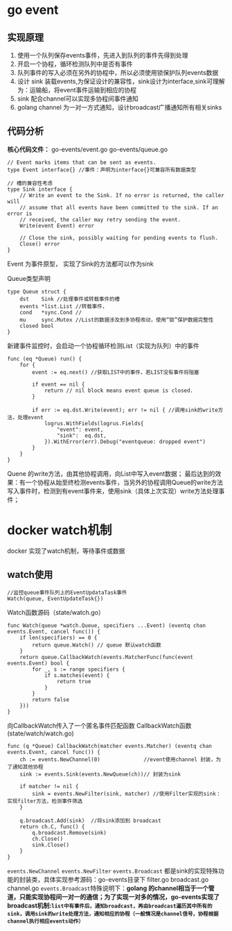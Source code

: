 # go event
## 实现原理
1. 使用一个队列保存events事件，先进入到队列的事件先得到处理
2. 开启一个协程，循环检测队列中是否有事件
3. 队列事件的写入必须在另外的协程中，所以必须使用锁保护队列events数据
4. 设计 sink 装载events,为保证设计的兼容性，sink设计为interface,sink可理解为：运输船，将event事件运输到相应的协程
5. sink 配合channel可以实现多协程间事件通知
6. golang channel 为一对一方式通知，设计broadcast广播通知所有相关sinks

## 代码分析
**核心代码文件：**
go-events/event.go
go-events/queue.go

```
// Event marks items that can be sent as events.
type Event interface{} //事件：声明为interface{}可兼容所有数据类型

// 槽的兼容性考虑
type Sink interface {
	// Write an event to the Sink. If no error is returned, the caller will
	// assume that all events have been committed to the sink. If an error is
	// received, the caller may retry sending the event.
	Write(event Event) error

	// Close the sink, possibly waiting for pending events to flush.
	Close() error
}
```
Event 为事件原型， 实现了Sink的方法都可以作为sink

Queue类型声明
```
type Queue struct {
	dst    Sink //处理事件或转载事件的槽
	events *list.List //转载事件，
	cond   *sync.Cond //
	mu     sync.Mutex //List的数据涉及到多协程改动，使用“锁”保护数据完整性
	closed bool
}
```
新建事件监控时，会启动一个协程循环检测List（实现为队列）中的事件
```
func (eq *Queue) run() {
	for {
		event := eq.next() //获取LIST中的事件，若LIST没有事件将阻塞

		if event == nil {
			return // nil block means event queue is closed.
		}

		if err := eq.dst.Write(event); err != nil { //调用sink的write方法，处理event
			logrus.WithFields(logrus.Fields{
				"event": event,
				"sink":  eq.dst,
			}).WithError(err).Debug("eventqueue: dropped event")
		}
	}
}
```
Quene 的write方法，由其他协程调用，向List中写入event数据；
最后达到的效果：有一个协程从始至终检测events事件，当另外的协程调用Queue的write方法写入事件时，检测到有event事件来，使用sink（具体上次实现）write方法处理事件；

# docker watch机制
docker 实现了watch机制，等待事件或数据
## watch使用
```
//监控queue事件队列上的EventUpdataTask事件
Watch(queue, EventUpdateTask{})
```
Watch函数源码（state/watch.go）
```
func Watch(queue *watch.Queue, specifiers ...Event) (eventq chan events.Event, cancel func()) {
	if len(specifiers) == 0 {
		return queue.Watch() // queue 默认watch函数
	}
	return queue.CallbackWatch(events.MatcherFunc(func(event events.Event) bool {
		for _, s := range specifiers {
			if s.matches(event) {
				return true
			}
		}
		return false
	}))
}
```
向CallbackWatch传入了一个匿名事件匹配函数
CallbackWatch函数(state/watch/watch.go)
```
func (q *Queue) CallbackWatch(matcher events.Matcher) (eventq chan events.Event, cancel func()) {
	ch := events.NewChannel(0)              //event使用channel 封装，为了通知其他协程
	sink := events.Sink(events.NewQueue(ch))// 封装为sink

	if matcher != nil {
		sink = events.NewFilter(sink, matcher) //使用Filter实现的sink：实现filter方法，检测事件筛选
	}

	q.broadcast.Add(sink)  //将sink添加到 broadcast
	return ch.C, func() {
		q.broadcast.Remove(sink)
		ch.Close()
		sink.Close()
	}
}
```
`events.NewChannel` `events.NewFilter` `events.Broadcast` 都是sink的实现特殊功能的封装类，具体实现参考源码：go-events目录下 filter.go broadcast.go channel.go
`events.Broadcast`特殊说明下：**golang 的channel相当于一个管道，只能实现协程间一对一的通信；为了实现一对多的情况，go-events实现了broadcast机制:`list中有事件后，通知broadcast，再由broadcast遍历其中所有的sink，调用sink的write处理方法，通知相应的协程（一般情况是channel信号，协程根据channel执行相应events动作）`**



